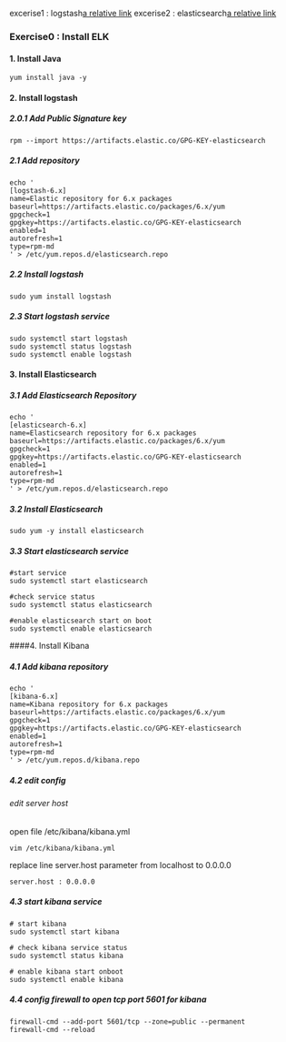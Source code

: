 excerise1 : logstash[a relative link](exercise-1)
excerise2 : elasticsearch[a relative link](exercise-2)
### Exercise0 : Install ELK 

#### 1. Install Java
```
yum install java -y
```



#### 2. Install logstash

##### 2.0.1 Add Public Signature key
```
rpm --import https://artifacts.elastic.co/GPG-KEY-elasticsearch
```

##### 2.1 Add repository
```
echo '
[logstash-6.x] 
name=Elastic repository for 6.x packages
baseurl=https://artifacts.elastic.co/packages/6.x/yum
gpgcheck=1
gpgkey=https://artifacts.elastic.co/GPG-KEY-elasticsearch
enabled=1
autorefresh=1
type=rpm-md
' > /etc/yum.repos.d/elasticsearch.repo
```

##### 2.2 Install logstash
```
sudo yum install logstash
```

##### 2.3 Start logstash service
```
sudo systemctl start logstash
sudo systemctl status logstash
sudo systemctl enable logstash 
```

#### 3. Install Elasticsearch

##### 3.1 Add Elasticsearch Repository 
```
echo '
[elasticsearch-6.x]
name=Elasticsearch repository for 6.x packages
baseurl=https://artifacts.elastic.co/packages/6.x/yum
gpgcheck=1
gpgkey=https://artifacts.elastic.co/GPG-KEY-elasticsearch
enabled=1
autorefresh=1
type=rpm-md
' > /etc/yum.repos.d/elasticsearch.repo 
```

##### 3.2 Install Elasticsearch
```
sudo yum -y install elasticsearch
```

##### 3.3 Start elasticsearch service
```
#start service
sudo systemctl start elasticsearch 

#check service status
sudo systemctl status elasticsearch

#enable elasticsearch start on boot
sudo systemctl enable elasticsearch
```

####4. Install Kibana

##### 4.1 Add kibana repository
```
echo '
[kibana-6.x]
name=Kibana repository for 6.x packages
baseurl=https://artifacts.elastic.co/packages/6.x/yum
gpgcheck=1
gpgkey=https://artifacts.elastic.co/GPG-KEY-elasticsearch
enabled=1
autorefresh=1
type=rpm-md
' > /etc/yum.repos.d/kibana.repo
```

##### 4.2 edit config
###### edit server host
open file /etc/kibana/kibana.yml 
```
vim /etc/kibana/kibana.yml 
```
replace line server.host parameter from localhost to 0.0.0.0
```
server.host : 0.0.0.0 
``` 

##### 4.3 start kibana service
```
# start kibana
sudo systemctl start kibana

# check kibana service status
sudo systemctl status kibana

# enable kibana start onboot
sudo systemctl enable kibana 
```

##### 4.4 config firewall to open tcp port 5601 for kibana
```
firewall-cmd --add-port 5601/tcp --zone=public --permanent
firewall-cmd --reload
```
